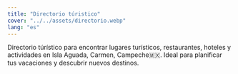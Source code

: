 ```yaml
---
title: "Directorio túristico"
cover: "../../assets/directorio.webp"
lang: "es"
---
```

Directorio túrístico para encontrar lugares turísticos, restaurantes, hoteles y actividades en Isla Aguada, Carmen, Campeche🇲🇽. Ideal para planificar tus vacaciones y descubrir nuevos destinos.
